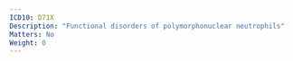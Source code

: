 ```yaml
---
ICD10: D71X
Description: "Functional disorders of polymorphonuclear neutrophils"
Matters: No
Weight: 0
---
```

